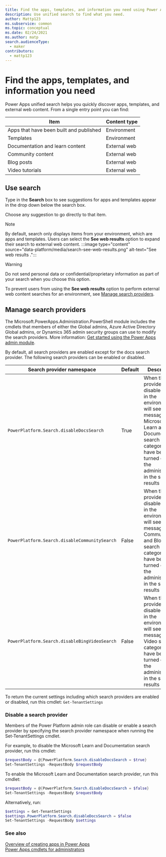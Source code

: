 ```yaml
---
title: Find the apps, templates, and information you need using Power Apps unified search | Microsoft Docs
description: Use unified search to find what you need.
author: Mattp123
ms.subservice: common
ms.topic: conceptual
ms.date: 02/24/2021
ms.author: matp
search.audienceType: 
  - maker
contributors:
  - mattp123
---
```

# Find the apps, templates, and information you need

Power Apps unified search helps you quickly discover apps, templates, and external web content. From a single entry point you can find:

|Item  |Content type  |
|---------|---------|
|Apps that have been built and published   | Environment        |
|Templates    | Environment  |
|Documentation and learn content    |  External web     |
|Community content     |  External web       |
|Blog posts     | External web        |
| Video tutorials  | External web  |

## Use search

Type in the **Search** box to see suggestions for apps and templates appear in the drop down below the search box.

Choose any suggestion to go directly to that item.

> [!NOTE]
> By default, search only displays items from your environment, which are apps and templates. Users can select the **See web results** option to expand their search to external web content.
> :::image type="content" source="data-platform/media/search-see-web-results.png" alt-text="See web results .":::

> [!WARNING]
> Do not send personal data or confidential/proprietary information as part of your search when you choose this option.

To prevent users from using the **See web results** option to perform external web content searches for an environment, see [Manage search providers](#manage-search-providers).

## Manage search providers

The Microsoft.PowerApps.Administration.PowerShell module includes the cmdlets that members of either the Global admins, Azure Active Directory Global admins, or Dynamics 365 admin security groups can use to modify the search providers. More information: [Get started using the Power Apps admin module](/powershell/powerapps/get-started-powerapps-admin).

By default, all search providers are enabled except for the docs search provider. The following search providers can be enabled or disabled.

|Search provider namespace |Default |Description  |
|---------|---------|---------|
|`PowerPlatform.Search.disableDocsSearch`  |True |  When this provider is disabled, users in the environment will see a message that Microsoft Learn and Documentation search categories have been turned off by the administrator in the search results page.   |
|`PowerPlatform.Search.disableCommunitySearch`     |False | When this provider is disabled, users in the environment will see a message that Community and Blog search categories have been turned off by the administrator in the search results page.   |
| `PowerPlatform.Search.disableBingVideoSearch`    |False | When this provider is disabled, users in the environment will see a message that Video search categories have been turned off by the administrator in the search results page.   |

To return the current settings including which search providers are enabled or disabled, run this cmdlet:
`Get-TenantSettings`

### Disable a search provider

Members of the Power Platform admin role can disable or enable a search provider by specifying the search provider namespace when running the Set-TenantSettings cmdlet.

For example, to disable the Microsoft Learn and Documentation search provider, run this cmdlet:

```powershell
$requestBody = @{PowerPlatform.Search.disableDocsSearch = $true}
Set-TenantSettings -RequestBody $requestBody
```

To enable the Microsoft Learn and Documentation search provider, run this cmdlet:

```powershell
$requestBody = @{PowerPlatform.Search.disableDocsSearch = $false}
Set-TenantSettings -RequestBody $requestBody
```

Alternatively, run:
```powershell
$settings = Get-TenantSettings 
$settings.PowerPlatform.Search.disableDocsSearch = $false
Set-TenantSettings -RequestBody $settings
```

### See also

[Overview of creating apps in Power Apps](index.md)  
[Power Apps cmdlets for administrators](https://learn.microsoft.com/en-us/power-platform/admin/powerapps-powershell#power-apps-cmdlets-for-administrators)

